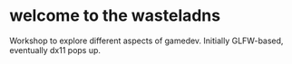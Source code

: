 welcome to the wasteladns
====================

Workshop to explore different aspects of gamedev. Initially GLFW-based, eventually dx11 pops up.
